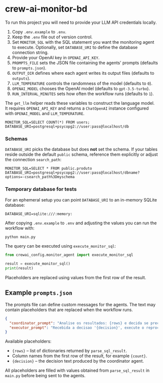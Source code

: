 # crew-ai-monitor-bd


To run this project you will need to provide your LLM API credentials locally.
1. Copy `.env.example` to `.env`.
2. Keep the `.env` file out of version control.
3. Set `MONITOR_SQL` with the SQL statement you want the monitoring agent to execute. Optionally, set `DATABASE_URI` to define the database connection string.
4. Provide your OpenAI key in `OPENAI_API_KEY`.
5. `PROMPTS_FILE` sets the JSON file containing the agents' prompts (defaults to `prompts.json`).
6. `OUTPUT_DIR` defines where each agent writes its output files (defaults to `outputs`).
7. `LLM_TEMPERATURE` controls the randomness of the model (defaults to `0`).
8. `OPENAI_MODEL` chooses the OpenAI model (defaults to `gpt-3.5-turbo`).
9. `RUN_INTERVAL_MINUTES` sets how often the workflow runs (defaults to `1`).

The `get_llm` helper reads these variables to construct the language model.
It requires `OPENAI_API_KEY` and returns a `ChatOpenAI` instance configured with
`OPENAI_MODEL` and `LLM_TEMPERATURE`.

```
MONITOR_SQL=SELECT COUNT(*) FROM users;
DATABASE_URI=postgresql+psycopg2://user:pass@localhost/db
```

### Schemas

`DATABASE_URI` picks the database but does **not** set the schema. If your tables
reside outside the default `public` schema, reference them explicitly or adjust
the connection `search_path`:

```
MONITOR_SQL=SELECT * FROM public.produto
DATABASE_URI=postgresql+psycopg2://user:pass@localhost/dbname?options=-csearch_path%3Dmyschema
```

### Temporary database for tests

For an ephemeral setup you can point `DATABASE_URI` to an in-memory SQLite
database:

```
DATABASE_URI=sqlite:///:memory:
```

After copying `.env.example` to `.env` and adjusting the values you can run the
workflow with:

```bash
python main.py
```

The query can be executed using `execute_monitor_sql`:

```python
from crewai_config.monitor_agent import execute_monitor_sql

result = execute_monitor_sql()
print(result)
```

Placeholders are replaced using values from the first row of the result.

Example `prompts.json`
----------------------

The prompts file can define custom messages for the agents. The text may
contain placeholders that are replaced when the workflow runs.

```json
{
  "coordinator_prompt": "Analise os resultados: {rows} e decida se precisa reprocessar.",
  "executor_prompt": "Recebida a decisao '{decision}', execute o reprocessamento se necessario."
}
```

Available placeholders:

* `{rows}` &ndash; list of dictionaries returned by `parse_sql_result`.
* Column names from the first row of the result, for example `{count}`.
* `{decision}` &ndash; the decision text produced by the coordinator agent.

All placeholders are filled with values obtained from `parse_sql_result` in
`main.py` before being sent to the agents.
